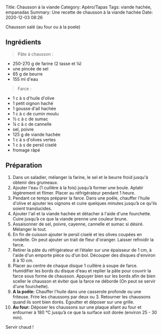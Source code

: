 Title: Chausson à la viande
Category: Apéro/Tapas
Tags: viande hachée, empanadas
Summary: Une recette de chausson à la viande hachée
Date:  2020-12-03 08:26

Chausson salé (au four ou à la poele)

## Ingrédients
> Pâte à chausson :
- 250-270 g de farine (2 tasse et ¼)
- une pincée de sel
- 65 g de beurre
- 155 ml d'eau
> Farce :
- 1 c à s d'huile d'olive
- 1 petit oignon haché
- 1 gousse d'ail hachée
- 1 c à c de cumin moulu
- ½ c à c de sumac
- ¼ c à c de cannelle
- sel, poivre
- 125 g de viande hachée
- 1 c à s d'olives vertes
- 1 c à s de persil ciselé
- fromage râpé

## Préparation
1. Dans un saladier, mélanger la farine, le sel et le beurre froid jusqu'à obtenir des grumeaux.
2. Ajouter l'eau (1 cuillère à la fois) jusqu’à former une boule. Aplatir légèrement et filmer. Placer au réfrigérateur pendant 1 heure.
3. Pendant ce temps préparer la farce. 
Dans une poêle, chauffer l'huile d'olive et ajouter les oignons et cuire quelques minutes jusqu’à ce qu'ils soient translucides.
4. Ajouter l'ail et la viande hachée et détacher à l'aide d'une fourchette. Cuire jusqu’à ce que la viande prenne une couleur brune.
5. Assaisonner de sel, poivre, cayenne, cannelle et sumac si désiré. Mélanger le tout.
6. En fin de cuisson ajouter le persil ciselé et les olives coupées en rondelle.
On peut ajouter un trait de fleur d'oranger. Laisser refroidir la farce.
7. Retirer la pâte du réfrigérateur et l’étaler sur une épaisseur de 1 cm, à l'aide d'un emporte pièce ou d'un bol. Découper des disques d'environ 8 à 10 cm.
8. Placer au centre de chaque disque 1 cuillère à soupe de farce. Humidifier les bords du disque d'eau et replier la pâte pour couvrir la farce sous forme de chausson. Appuyer bien sur les bords afin de bien sceller le chausson et éviter que la farce ne déborde (On peut se servir d'une fourchette).
9. **A la poêle:**
Chauffer l'huile dans une casserole profonde ou une friteuse. Frire les chaussons par deux ou 3. Retourner les chaussons quand ils sont bien dorés. Égoutter et déposer sur une grille.
10. **Au four:**
Déposer les chaussons sur une plaque allant au four et enfourner à 180 °C jusqu’à ce que la surface soit dorée (environ 25 - 30 min).

Servir chaud !

